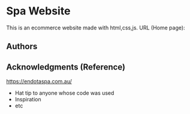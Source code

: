# Spa Website

This is an ecommerce website made with html,css,js.
URL (Home page): 
## Authors
## Acknowledgments (Reference)
https://endotaspa.com.au/
* Hat tip to anyone whose code was used
* Inspiration
* etc